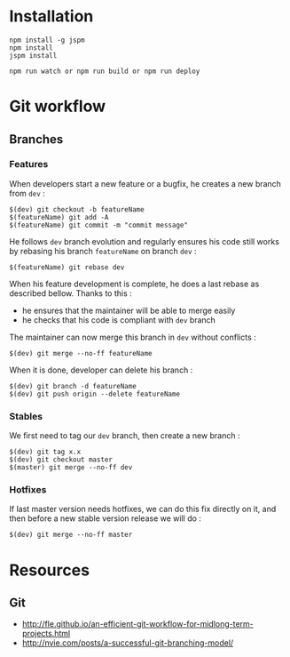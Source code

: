 # Installation

```
npm install -g jspm
npm install
jspm install

npm run watch or npm run build or npm run deploy
```

# Git workflow

## Branches

### Features

When developers start a new feature or a bugfix, he creates a new branch from `dev` :

```
$(dev) git checkout -b featureName
$(featureName) git add -A
$(featureName) git commit -m "commit message"
```

He follows `dev` branch evolution and regularly ensures his code still works by rebasing his branch `featureName` on branch `dev` :

```
$(featureName) git rebase dev
```

When his feature development is complete, he does a last rebase as described bellow. Thanks to this :

- he ensures that the maintainer will be able to merge easily
- he checks that his code is compliant with `dev` branch

The maintainer can now merge this branch in `dev` without conflicts :

```
$(dev) git merge --no-ff featureName
```

When it is done, developer can delete his branch :

```
$(dev) git branch -d featureName
$(dev) git push origin --delete featureName
```

### Stables

We first need to tag our `dev` branch, then create a new branch :

```
$(dev) git tag x.x
$(dev) git checkout master
$(master) git merge --no-ff dev
```

### Hotfixes

If last master version needs hotfixes, we can do this fix directly on it, and then before a new stable version release we will do :

```
$(dev) git merge --no-ff master
```

# Resources

## Git

- http://fle.github.io/an-efficient-git-workflow-for-midlong-term-projects.html
- http://nvie.com/posts/a-successful-git-branching-model/
